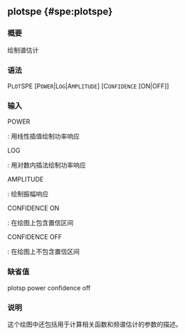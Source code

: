 ## plotspe {#spe:plotspe}

### 概要

绘制谱估计

### 语法

P`LOT`SPE \[P`OWER`|L`OG`|A`MPLITUDE`\] \[C`ONFIDENCE` \[ON|OFF\]\]

### 输入

POWER

:   用线性插值绘制功率响应

LOG

:   用对数内插法绘制功率响应

AMPLITUDE

:   绘制振幅响应

CONFIDENCE ON

:   在绘图上包含置信区间

CONFIDENCE OFF

:   在绘图上不包含置信区间

### 缺省值

plotsp power confidence off

### 说明

这个绘图中还包括用于计算相关函数和频谱估计的参数的描述。
